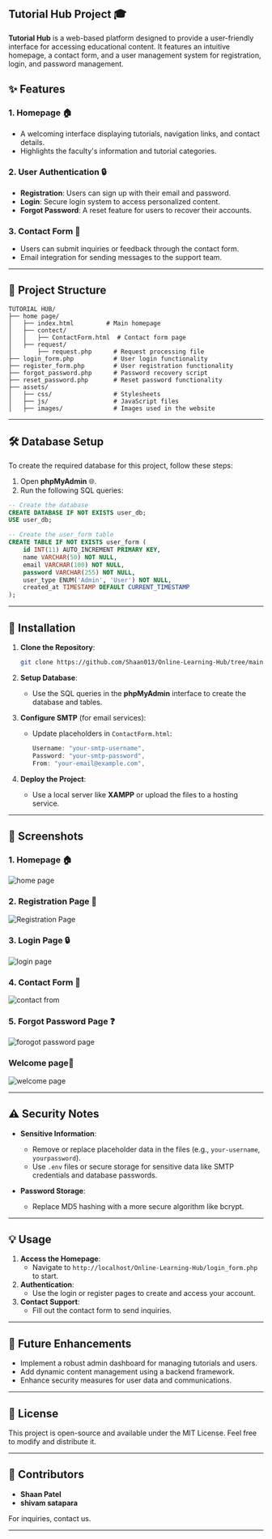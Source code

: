 

## Tutorial Hub Project 🎓  

**Tutorial Hub** is a web-based platform designed to provide a user-friendly interface for accessing educational content. It features an intuitive homepage, a contact form, and a user management system for registration, login, and password management.  


## ✨ Features  

### 1. **Homepage** 🏠  
- A welcoming interface displaying tutorials, navigation links, and contact details.  
- Highlights the faculty's information and tutorial categories.  

### 2. **User Authentication** 🔒  
- **Registration**: Users can sign up with their email and password.  
- **Login**: Secure login system to access personalized content.  
- **Forgot Password**: A reset feature for users to recover their accounts.  

### 3. **Contact Form** 💬  
- Users can submit inquiries or feedback through the contact form.  
- Email integration for sending messages to the support team.  

---

## 📂 Project Structure  

```  
TUTORIAL HUB/  
├── home page/  
│   ├── index.html         # Main homepage  
│   ├── contect/  
│   │   ├── ContactForm.html  # Contact form page  
│   ├── request/  
│       ├── request.php      # Request processing file  
├── login_form.php           # User login functionality  
├── register_form.php        # User registration functionality  
├── forgot_password.php      # Password recovery script  
├── reset_password.php       # Reset password functionality  
├── assets/  
│   ├── css/                 # Stylesheets  
│   ├── js/                  # JavaScript files  
│   ├── images/              # Images used in the website  
```  

---

## 🛠️ Database Setup  

To create the required database for this project, follow these steps:  

1. Open **phpMyAdmin** 🌐.  
2. Run the following SQL queries:  

```sql  
-- Create the database  
CREATE DATABASE IF NOT EXISTS user_db;  
USE user_db;  

-- Create the user_form table  
CREATE TABLE IF NOT EXISTS user_form (  
    id INT(11) AUTO_INCREMENT PRIMARY KEY,  
    name VARCHAR(50) NOT NULL,  
    email VARCHAR(100) NOT NULL,  
    password VARCHAR(255) NOT NULL,  
    user_type ENUM('Admin', 'User') NOT NULL,  
    created_at TIMESTAMP DEFAULT CURRENT_TIMESTAMP  
);  
```  

---

## 🚀 Installation  

1. **Clone the Repository**:  
   ```bash  
   git clone https://github.com/Shaan013/Online-Learning-Hub/tree/main/Online-Learning-Hub.git  
   ```  

2. **Setup Database**:  
   - Use the SQL queries in the **phpMyAdmin** interface to create the database and tables.  

3. **Configure SMTP** (for email services):  
   - Update placeholders in `ContactForm.html`:  
     ```javascript  
     Username: "your-smtp-username",  
     Password: "your-smtp-password",  
     From: "your-email@example.com",  
     ```  

4. **Deploy the Project**:  
   - Use a local server like **XAMPP** or upload the files to a hosting service.  

---

## 📸 Screenshots  

### 1. **Homepage** 🏠  
![home page](./screenshort/home_page.png)
  
### 2. **Registration Page** 📝  
![Registration Page](./screenshort/register_page.png)  

### 3. **Login Page** 🔒  
![login page](./screenshort/login_page.png)  

### 4. **Contact Form** 💬  
![contact from ](./screenshort/contect_form.png)  

### 5. **Forgot Password Page** ❓  
![forogot password page ](./screenshort/forgot_password.png)

### **Welcome page🤝**
![welcome page](./screenshort/welcome_page.png)

---

## ⚠️ Security Notes  

- **Sensitive Information**:  
  - Remove or replace placeholder data in the files (e.g., `your-username`, `yourpassword`).  
  - Use `.env` files or secure storage for sensitive data like SMTP credentials and database passwords.  

- **Password Storage**:  
  - Replace MD5 hashing with a more secure algorithm like bcrypt.  

---

## 💡 Usage  

1. **Access the Homepage**:  
   - Navigate to `http://localhost/Online-Learning-Hub/login_form.php` to start.  
2. **Authentication**:  
   - Use the login or register pages to create and access your account.  
3. **Contact Support**:  
   - Fill out the contact form to send inquiries.  

---

## 🌟 Future Enhancements  

- Implement a robust admin dashboard for managing tutorials and users.  
- Add dynamic content management using a backend framework.  
- Enhance security measures for user data and communications.  

---

## 📜 License  

This project is open-source and available under the MIT License. Feel free to modify and distribute it.  

---

## 🤝 Contributors  

- **Shaan Patel**  
- **shivam satapara**

For inquiries, contact us.  

---  

